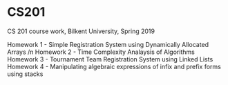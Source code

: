 # CS201
CS 201 course work, Bilkent University, Spring 2019 

Homework 1 - Simple Registration System using Dynamically Allocated Arrays
/n Homework 2 - Time Complexity Analaysis of Algorithms 
Homework 3 - Tournament Team Registration System using Linked Lists
Homework 4 - Manipulating algebraic expressions of infix and prefix forms using stacks
